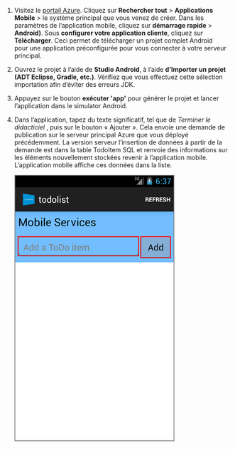 
1. Visitez le [portail Azure]. Cliquez sur **Rechercher tout** > **Applications Mobile** > le système principal que vous venez de créer. Dans les paramètres de l’application mobile, cliquez sur **démarrage rapide** > **Android)**. Sous **configurer votre application cliente**, cliquez sur **Télécharger**. Ceci permet de télécharger un projet complet Android pour une application préconfigurée pour vous connecter à votre serveur principal. 

2. Ouvrez le projet à l’aide de **Studio Android**, à l’aide **d’Importer un projet (ADT Eclipse, Gradle, etc.)**. Vérifiez que vous effectuez cette sélection importation afin d’éviter des erreurs JDK.

3. Appuyez sur le bouton **exécuter 'app'** pour générer le projet et lancer l’application dans le simulator Android.

4. Dans l’application, tapez du texte significatif, tel que de _Terminer le didacticiel_ , puis sur le bouton « Ajouter ». Cela envoie une demande de publication sur le serveur principal Azure que vous déployé précédemment. La version serveur l’insertion de données à partir de la demande est dans la table TodoItem SQL et renvoie des informations sur les éléments nouvellement stockées revenir à l’application mobile. L’application mobile affiche ces données dans la liste. 

    ![](./media/app-service-mobile-android-quickstart/mobile-quickstart-startup-android.png)

[Portail Azure]: https://portal.azure.com/

